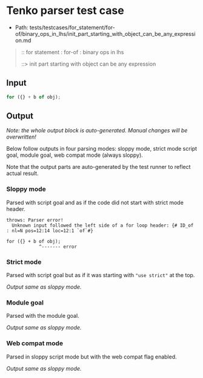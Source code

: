 # Tenko parser test case

- Path: tests/testcases/for_statement/for-of/binary_ops_in_lhs/init_part_starting_with_object_can_be_any_expression.md

> :: for statement : for-of : binary ops in lhs
>
> ::> init part starting with object can be any expression

## Input

`````js
for ({} + b of obj);
`````

## Output

_Note: the whole output block is auto-generated. Manual changes will be overwritten!_

Below follow outputs in four parsing modes: sloppy mode, strict mode script goal, module goal, web compat mode (always sloppy).

Note that the output parts are auto-generated by the test runner to reflect actual result.

### Sloppy mode

Parsed with script goal and as if the code did not start with strict mode header.

`````
throws: Parser error!
  Unknown input followed the left side of a for loop header: {# ID_of : nl=N pos=12:14 loc=12:1 `of`#}

for ({} + b of obj);
            ^------- error
`````

### Strict mode

Parsed with script goal but as if it was starting with `"use strict"` at the top.

_Output same as sloppy mode._

### Module goal

Parsed with the module goal.

_Output same as sloppy mode._

### Web compat mode

Parsed in sloppy script mode but with the web compat flag enabled.

_Output same as sloppy mode._
